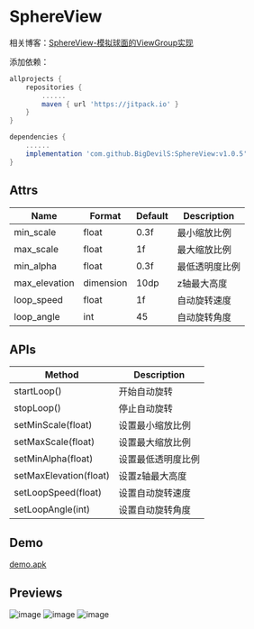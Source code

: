 # SphereView
相关博客：[SphereView-模拟球面的ViewGroup实现](https://juejin.im/post/5da5376e6fb9a04e065d7555)

添加依赖：
```gradle
allprojects {
    repositories {
        ......
        maven { url 'https://jitpack.io' }
    }
}

dependencies {
    ......
    implementation 'com.github.BigDevilS:SphereView:v1.0.5'
}
```

## Attrs
Name|Format|Default|Description
--|--|--|--
min_scale|float|0.3f|最小缩放比例
max_scale|float|1f|最大缩放比例
min_alpha|float|0.3f|最低透明度比例
max_elevation|dimension|10dp|z轴最大高度
loop_speed|float|1f|自动旋转速度
loop_angle|int|45|自动旋转角度
## APIs

Method|Description
--|--
startLoop()|开始自动旋转
stopLoop()|停止自动旋转
setMinScale(float)|设置最小缩放比例
setMaxScale(float)|设置最大缩放比例
setMinAlpha(float)|设置最低透明度比例
setMaxElevation(float)|设置z轴最大高度
setLoopSpeed(float)|设置自动旋转速度
setLoopAngle(int)|设置自动旋转角度

## Demo
[demo.apk](https://github.com/BigDevilS/SphereView/raw/master/previews/demo.apk)

## Previews
![image](https://github.com/BigDevilS/SphereView/blob/master/previews/1.gif)
![image](https://github.com/BigDevilS/SphereView/blob/master/previews/2.gif)
![image](https://github.com/BigDevilS/SphereView/blob/master/previews/3.gif)
